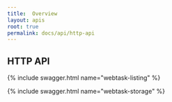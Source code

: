 ```yaml
---
title:  Overview
layout: apis
root: true
permalink: docs/api/http-api
--- 
```

## HTTP API

{% include swagger.html name="webtask-listing" %}

{% include swagger.html name="webtask-storage" %}